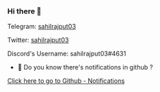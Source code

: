 ### Hi there 👋
Telegram: [sahilrajput03](https://t.me/sahilrajput03)

Twitter: [sahilrajput03](https://twitter.com/freakstarrocks)

Discord's Username: sahilrajput03#4631
<!--
**sahilrajput03/sahilrajput03** is a ✨ _special_ ✨ repository because its `README.md` (this file) appears on your GitHub profile.

Here are some ideas to get you started:

- 🔭 I’m currently working on ...
- 🌱 I’m currently learning ...
- 👯 I’m looking to collaborate on ...
- 🤔 I’m looking for help with ...
- 💬 Ask me about ...
- 📫 How to reach me: ...
- 😄 Pronouns: ...
- ⚡ Fun fact: ...
-->
- 💬 Do you know there's notifications in github ?

[Click here to go to Github - Notifications](https://github.com/notifications)
